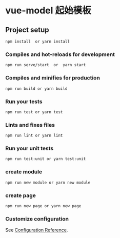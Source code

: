 # vue-model 起始模板

## Project setup
```
npm install  or yarn install
```

### Compiles and hot-reloads for development
```
npm run serve/start  or  yarn start
```

### Compiles and minifies for production
```
npm run build or yarn build
```

### Run your tests
```
npm run test or yarn test
```

### Lints and fixes files
```
npm run lint or yarn lint
```

### Run your unit tests
```
npm run test:unit or yarn test:unit
```

### create module
```
npm run new module or yarn new module
```

### create page
```
npm run new page or yarn new page
```

### Customize configuration
See [Configuration Reference](https://cli.vuejs.org/config/).
